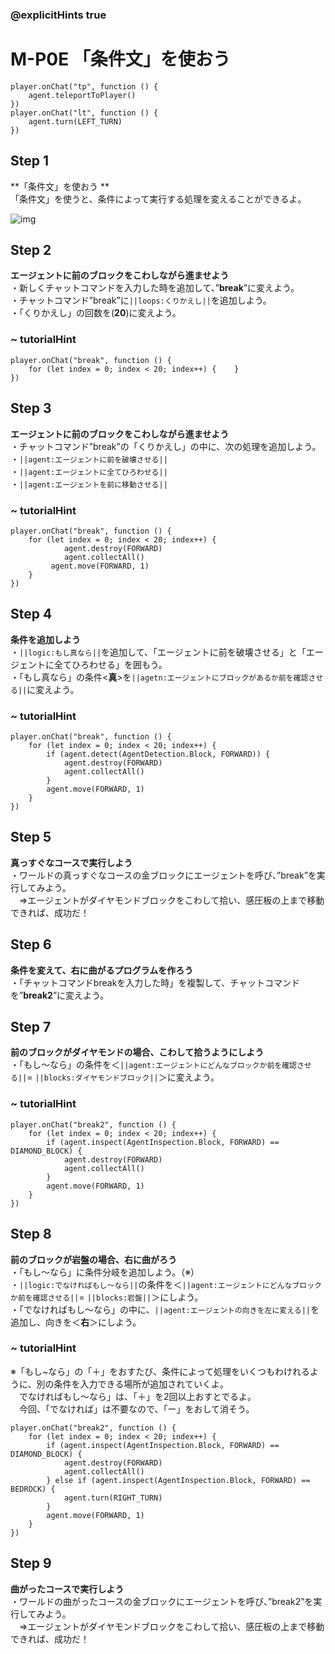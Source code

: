 ### @explicitHints true

# M-P0E 「条件文」を使おう 

```template
player.onChat("tp", function () {
    agent.teleportToPlayer()
})
player.onChat("lt", function () {
    agent.turn(LEFT_TURN)
})
```

## Step 1		 	
**「条件文」を使おう **  
「条件文」を使うと、条件によって実行する処理を変えることができるよ。

![img](https://teck89.xsrv.jp/MEE_tutorial/img/M-P0E.png)

## Step 2		 	
**エージェントに前のブロックをこわしながら進ませよう**  
・新しくチャットコマンドを入力した時を追加して、”**break**”に変えよう。  
・チャットコマンド”break”に``||loops:くりかえし||``を追加しよう。  
・「くりかえし」の回数を(**20**)に変えよう。  

### ~ tutorialHint
```blocks
player.onChat("break", function () {
    for (let index = 0; index < 20; index++) {    }
})
```

## Step 3		 	
**エージェントに前のブロックをこわしながら進ませよう**  
・チャットコマンド”break”の「くりかえし」の中に、次の処理を追加しよう。  
・``||agent:エージェントに前を破壊させる||``  
・``||agent:エージェントに全てひろわせる||``  
・``||agent:エージェントを前に移動させる||``  

### ~ tutorialHint
```blocks
player.onChat("break", function () {
    for (let index = 0; index < 20; index++) {
            agent.destroy(FORWARD)
            agent.collectAll()        	
	     agent.move(FORWARD, 1)
    }
})
```

## Step 4		 	
**条件を追加しよう**  
・``||logic:もし真なら||``を追加して、「エージェントに前を破壊させる」と「エージェントに全てひろわせる」を囲もう。  
・「もし真なら」の条件<**真**>を``||agetn:エージェントにブロックがあるか前を確認させる||``に変えよう。  

### ~ tutorialHint
```blocks
player.onChat("break", function () {
    for (let index = 0; index < 20; index++) {
        if (agent.detect(AgentDetection.Block, FORWARD)) {
            agent.destroy(FORWARD)
            agent.collectAll()
        }
        agent.move(FORWARD, 1)
    }
})
```

## Step 5		 	
**真っすぐなコースで実行しよう**  
・ワールドの真っすぐなコースの金ブロックにエージェントを呼び、”break”を実行してみよう。  
　⇒エージェントがダイヤモンドブロックをこわして拾い、感圧板の上まで移動できれば、成功だ！  


## Step 6		 	
**条件を変えて、右に曲がるプログラムを作ろう**  
・「チャットコマンドbreakを入力した時」を複製して、チャットコマンドを”**break2**”に変えよう。  

## Step 7		 	
**前のブロックがダイヤモンドの場合、こわして拾うようにしよう**  
・「もし～なら」の条件を＜``||agent:エージェントにどんなブロックか前を確認させる||``= ``||blocks:ダイヤモンドブロック||``＞に変えよう。  　

### ~ tutorialHint
```blocks
player.onChat("break2", function () {
    for (let index = 0; index < 20; index++) {
        if (agent.inspect(AgentInspection.Block, FORWARD) == DIAMOND_BLOCK) {
            agent.destroy(FORWARD)
            agent.collectAll()
        }
        agent.move(FORWARD, 1)
    }
})
```
## Step 8		 	
**前のブロックが岩盤の場合、右に曲がろう**  
・「もし～なら」に条件分岐を追加しよう。（※）  
・``||logic:でなければもし～なら||``の条件を＜``||agent:エージェントにどんなブロックか前を確認させる||``= ``||blocks:岩盤||``＞にしよう。  
・「でなければもし～なら」の中に、``||agent:エージェントの向きを左に変える||``を追加し、向きを＜**右**＞にしよう。  

### ~ tutorialHint
※「もし~なら」の「＋」をおすたび、条件によって処理をいくつもわけれるように、別の条件を入力できる場所が追加されていくよ。  
　でなければもし～なら」は、「＋」を2回以上おすとでるよ。  
　今回、「でなければ」は不要なので、「ー」をおして消そう。 

```blocks
player.onChat("break2", function () {
    for (let index = 0; index < 20; index++) {
        if (agent.inspect(AgentInspection.Block, FORWARD) == DIAMOND_BLOCK) {
            agent.destroy(FORWARD)
            agent.collectAll()
        } else if (agent.inspect(AgentInspection.Block, FORWARD) == BEDROCK) {
            agent.turn(RIGHT_TURN)
        }
        agent.move(FORWARD, 1)
    }
})
```

## Step 9		 	
**曲がったコースで実行しよう**  
・ワールドの曲がったコースの金ブロックにエージェントを呼び、”break2”を実行してみよう。  
　⇒エージェントがダイヤモンドブロックをこわして拾い、感圧板の上まで移動できれば、成功だ！